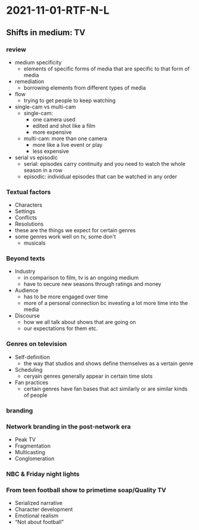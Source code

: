 # 2021-11-01-RTF-N-L
## Shifts in medium: TV
### review
- medium specificity
  - elements of specific forms of media that are specific to that form of media
- remediation
  - borrowing elements from different types of media
- flow
  - trying to get people to keep watching
- single-cam vs multi-cam
  - single-cam:
    - one camera used
    - edited and shot like a film
    - more expensive
  - multi-cam: more than one camera
    - more like a live event or play
    - less expensive
- serial vs episodic
  - serial: episodes carry continuity and you need to watch the whole season in a row
  - episodic: individual episodes that can be watched in any order

### Textual factors
- Characters
- Settings
- Conflicts
- Resolutions
- these are the things we expect for certain genres
- some genres work well on tv, some don't
  - musicals
<!-- cop rock-->

### Beyond texts
- Industry
  - in comparison to film, tv is an ongoing medium
  - have to secure new seasons through ratings and money
- Audience
  - has to be more engaged over time
  - more of a personal connection bc investing a lot more time into the media
- Discourse
  - how we all talk about shows that are going on
  - our expectations for them etc.

### Genres on television
- Self-definition
  - the way that studios and shows define themselves as a vertain genre
- Scheduling
  - ceryain genres generally appear in certain time slots
- Fan practices
  - certain genres have fan bases that act similarly or are similar kinds of people

### branding

### Network branding in the post-network era
- Peak TV
- Fragmentation
- Multicasting
- Conglomeration

### NBC & Friday night lights

### From teen football show to primetime soap/Quality TV
- Serialized narrative
- Character development
- Emotional realism
- “Not about football”
